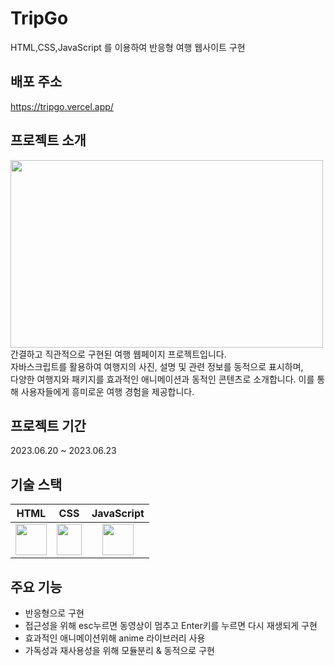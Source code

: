 # TripGo

HTML,CSS,JavaScript 를 이용하여 반응형 여행 웹사이트 구현

## 배포 주소
https://tripgo.vercel.app/

## 프로젝트 소개
<img src="https://github.com/HYBEN09/tripGo/assets/104710243/1055d2af-a02c-4f0d-8095-f063de709a1c" width="500" height="300" /> <br/>
간결하고 직관적으로 구현된 여행 웹페이지 프로젝트입니다. <br/>자바스크립트를 활용하여 여행지의 사진, 설명 및 관련 정보를 동적으로 표시하며, <br/>다양한 여행지와 패키지를 효과적인 애니메이션과 동적인 콘텐츠로 소개합니다. 이를 통해 사용자들에게 흥미로운 여행 경험을 제공합니다.


## 프로젝트 기간
2023.06.20 ~ 2023.06.23

## 기술 스택

|                                          HTML                                           |                                                                              CSS                                                                              |                                                  JavaScript                                                  |
| :-------------------------------------------------------------------------------------: | :-----------------------------------------------------------------------------------------------------------------------------------------------------------: | :----------------------------------------------------------------------------------------------------------: |
| <img src="https://www.w3.org/html/logo/img/mark-word-icon.png" width="50" height="50"/> | <img src="https://upload.wikimedia.org/wikipedia/commons/thumb/d/d5/CSS3_logo_and_wordmark.svg/800px-CSS3_logo_and_wordmark.svg.png" width="40" height="50"/> | <img src="https://upload.wikimedia.org/wikipedia/commons/6/6a/JavaScript-logo.png" width="50" height="50" /> |

## 주요 기능
- 반응형으로 구현
- 접근성을 위해 esc누르면 동영상이 멈추고 Enter키를 누르면 다시 재생되게 구현
- 효과적인 애니메이션위해 anime 라이브러리 사용
- 가독성과 재사용성을 위해 모듈분리 & 동적으로 구현
